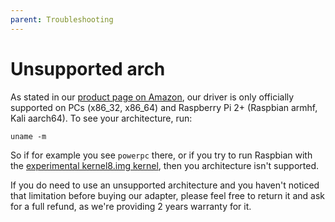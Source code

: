 ```yaml
---
parent: Troubleshooting
---
```


# Unsupported arch

As stated in our [product page on Amazon](https://www.amazon.com/gp/product/B07FCN6WGX/ref=ask_ql_qh_dp_hza), our driver is only officially supported on PCs (x86_32, x86_64) and Raspberry Pi 2+ (Raspbian armhf, Kali aarch64). To see your architecture, run:

```shell
uname -m
```

So if for example you see `powerpc` there, or if you try to run Raspbian with the [experimental kernel8.img kernel](https://github.com/RPi-Distro/repo/issues/157#issuecomment-581576549), then you architecture isn't supported.

If you do need to use an unsupported architecture and you haven't noticed that limitation before buying our adapter, please feel free to return it and ask for a full refund, as we're providing 2 years warranty for it.
